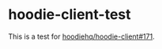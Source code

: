 # hoodie-client-test

This is a test for [hoodiehq/hoodie-client#171](https://github.com/hoodiehq/hoodie-client/pull/171).
